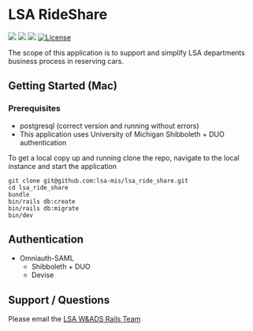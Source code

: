 # LSA RideShare
![](https://img.shields.io/badge/Ruby%20Version-3.2.2-red) ![](https://img.shields.io/badge/Rails%20Version-7.0.7-red) ![](https://img.shields.io/badge/Postgresql%20Version-14.4-red)
[![License](https://img.shields.io/badge/license-MIT-blue.svg)](https://opensource.org/licenses/MIT)

The scope of this application is to support and simplify LSA departments business process in reserving cars.

## Getting Started (Mac)

### Prerequisites
- postgresql (correct version and running without errors)
- This application uses University of Michigan Shibboleth + DUO authentication

To get a local copy up and running clone the repo, navigate to the local instance and start the application
```
git clone git@github.com:lsa-mis/lsa_ride_share.git
cd lsa_ride_share
bundle
bin/rails db:create
bin/rails db:migrate
bin/dev
```

  ## Authentication
  - Omniauth-SAML
    - Shibboleth + DUO
    - Devise

## Support / Questions
  Please email the [LSA W&ADS Rails Team](mailto:lsa-was-rails-devs@umich.edu)
